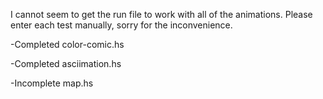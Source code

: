I cannot seem to get the run file to work with all of the animations. Please enter each test manually, sorry for the inconvenience.

-Completed color-comic.hs

-Completed asciimation.hs

-Incomplete map.hs
